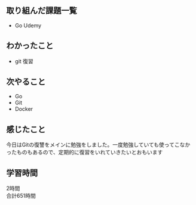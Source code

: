## 取り組んだ課題一覧
- Go Udemy

## わかったこと
- git 復習

## 次やること
- Go
- Git
- Docker

## 感じたこと
今日はGitの復讐をメインに勉強をしました。一度勉強していても使ってこなかったものもあるので、定期的に復習をいれていきたいとおもいます

## 学習時間
2時間<br />
合計651時間